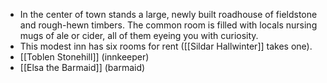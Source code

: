 - In the center of town stands a large, newly built roadhouse of fieldstone and rough-hewn timbers. The common room is filled with locals nursing mugs of ale or cider, all of them eyeing you with curiosity.
- This modest inn has six rooms for rent ([[Sildar Hallwinter]] takes one).
- [[Toblen Stonehill]] (innkeeper)
- [[Elsa the Barmaid]] (barmaid)
